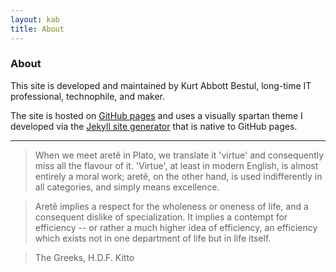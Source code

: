 ```yaml
---
layout: kab
title: About
---
```

### About

This site is developed and maintained by Kurt Abbott Bestul, long-time IT professional, technophile, and maker.

The site is hosted on [GitHub pages](https://pages.github.com/) and uses a visually spartan theme I developed via the [Jekyll site generator](https://en.wikipedia.org/wiki/Jekyll_(software)) that is native to GitHub pages.

---

> When we meet aret&#234; in Plato, we translate it 'virtue' and consequently miss all the flavour of it. 'Virtue', at least in modern English, is almost entirely a moral work; aret&#234;, on the other hand, is used indifferently in all categories, and simply means excellence.

> Aret&#234; implies a respect for the wholeness or oneness of life, and a consequent dislike of specialization. It implies a contempt for efficiency -- or rather a much higher idea of efficiency, an efficiency which exists not in one department of life but in life itself.

> The Greeks, H.D.F. Kitto

